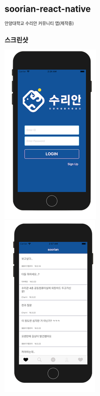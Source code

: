 # soorian-react-native

안양대학교 수리안 커뮤니티 앱(제작중)

**스크린샷**
---
![img](./image/img2.png)
![img](./image/img3.png)

